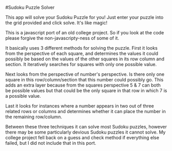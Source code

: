 #Sudoku Puzzle Solver

This app will solve your Sudoku Puzzle for you!  Just enter your puzzle into the grid provided and click solve.  It's like magic!

This is a javascript port of an old college project.  So if you look at the code please forgive the non-javascripty-ness of some of it.

It basically uses 3 different methods for solving the puzzle.  First it looks from the perspective of each square, and determines the values it could possibly be based on the values of the other squares in its row column and section.  It iteratively searches for squares with only one possible value. 

Next looks from the perspective of number's perspective.  Is there only one square in this row/column/section that this number could possibly go.  This adds an extra layer because from the squares perspective 5 & 7 can both be possible values but that could be the only square in that row in which 7 is a possible value.

Last it looks for instances where a number appears in two out of three related rows or columns and determines whether it can place the number in the remaining row/column.  

Between these three techniques it can solve most Sudoku puzzles, however there may be some particularly devious Sudoku puzzles it cannot solve.  My college project fell back on a guess and check method if everything else failed, but I did not include that in this port.
